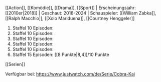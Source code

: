 
[[Action]], [[Komödie]], [[Drama]], [[Sport]] | Erscheinungsjahr: [[2010er|2018]] | Geschaut: 2018-2024 | Schauspieler: [[William Zabka]], [[Ralph Macchio]], [[Xolo Mariduena]], [[Courtney Henggeler]]

1. Staffel 10 Episoden:
2. Staffel 10 Episoden:
3. Staffel 10 Episoden:
4. Staffel 10 Episoden:
5. Staffel 10 Episoden:
6. Staffel 15 Episoden: [[8 Punkte|8,4]]/10 Punkte


[[Serien]]

Verfügbar bei: https://www.justwatch.com/de/Serie/Cobra-Kai